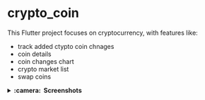 # crypto_coin

This Flutter project focuses on cryptocurrency, with features like:

- track added ctypto coin chnages 
- coin details
- coin changes chart
- crypto market list
- swap coins 


<details>
  <summary><b>:camera: &nbsp;Screenshots</b></summary>

<table>
<tr>
  
<td>
<img src="screenshots/splash.png" width="400px" height="650px" alt="image0">
</td>
  
<td>
<img src="screenshots/home.png" width="400px" height="650px" alt="image1">
</td>
  
<td>
<img src="screenshots/coin-list.png" width="400px" height="650px" alt="image2">
</td>
  
</tr>
<tr>
  
<td>
<img src="screenshots/bitcoin-info.png" width="400px" height="650px" alt="image3">
</td>
  
<td>
<img src="screenshots/bitcoin-info-2.png" width="400px" height="650px" alt="image4">
</td>
  
<td>
<img src="screenshots/swap.png" width="400px" height="650px" alt="image5">
</td>
  
</tr>
</table>
</details>

